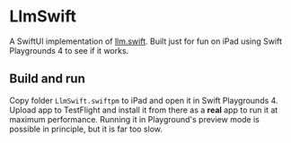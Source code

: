 # LlmSwift
A SwiftUI implementation of [llm.swift](https://github.com/otabuzzman/llm.swift.git). Built just for fun on iPad using Swift Playgrounds 4 to see if it works.

## Build and run
Copy folder `LlmSwift.swiftpm` to iPad and open it in Swift Playgrounds 4. Upload app to TestFlight and install it from there as a __real__ app to run it at maximum performance. Running it in Playground's preview mode is possible in principle, but it is far too slow.

